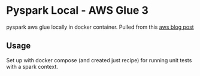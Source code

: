 # Pyspark Local - AWS Glue 3

pyspark aws glue locally in docker container.  Pulled from this [aws blog post](https://aws.amazon.com/blogs/big-data/develop-and-test-aws-glue-version-3-0-jobs-locally-using-a-docker-container/)

## Usage

Set up with docker compose (and created just recipe) for running unit tests with a spark context.

